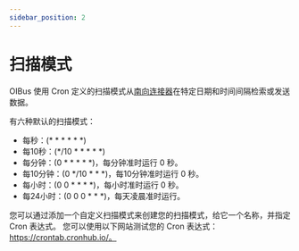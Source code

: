 ```yaml
---
sidebar_position: 2
---
```


# 扫描模式
OIBus 使用 Cron 定义的扫描模式从[南向连接器](../../guide/south-connectors/common-settings.md)在特定日期和时间间隔检索或发送数据。

有六种默认的扫描模式：
- 每秒：(* * * * * *)
- 每10秒：(*/10 * * * * *)
- 每分钟：(0 * * * * *)，每分钟准时运行 0 秒。
- 每10分钟：(0 */10 * * *)，每10分钟准时运行 0 秒。
- 每小时：(0 0 * * * *)，每小时准时运行 0 秒。
- 每24小时：(0 0 0 * * *)，每天凌晨准时运行。

您可以通过添加一个自定义扫描模式来创建您的扫描模式，给它一个名称，并指定 Cron 表达式。
您可以使用以下网站测试您的 Cron 表达式：https://crontab.cronhub.io/。